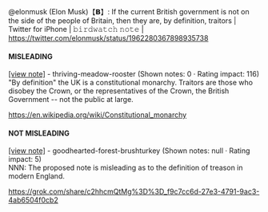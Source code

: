 @elonmusk (Elon Musk)【𝗕】: If the current British government is not on the side of the people of Britain, then they are, by definition, traitors | Twitter for iPhone | 𝚋𝚒𝚛𝚍𝚠𝚊𝚝𝚌𝚑 𝚗𝚘𝚝𝚎 | https://twitter.com/elonmusk/status/1962280367898935738

#### MISLEADING

[[view note]](https://x.com/i/birdwatch/n/1962289414111166538) - thriving-meadow-rooster (Shown notes: 0 · Rating impact: 116)\
"By definition" the UK is a constitutional monarchy. Traitors are those who disobey the Crown, or the representatives of the Crown, the British Government -- not the public at large. 

https://en.wikipedia.org/wiki/Constitutional_monarchy

#### NOT MISLEADING

[[view note]](https://x.com/i/birdwatch/n/1962339264974180588) - goodhearted-forest-brushturkey (Shown notes: null · Rating impact: 5)\
NNN: The proposed note is misleading as to the definition of treason in modern England.

https://grok.com/share/c2hhcmQtMg%3D%3D_f9c7cc6d-27e3-4791-9ac3-4ab6504f0cb2
